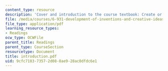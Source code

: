 ```yaml
---
content_type: resource
description: 'Cover and introduction to the course textbook: Create or Perish.'
file: /media/courses/6-931-development-of-inventions-and-creative-ideas-spring-2008/9cfc718373572d088ae928ac0dfdc6e1_introduction.pdf
file_type: application/pdf
learning_resource_types:
- Readings
ocw_type: OCWFile
parent_title: Readings
parent_type: CourseSection
resourcetype: Document
title: introduction.pdf
uid: 9cfc7183-7357-2d08-8ae9-28ac0dfdc6e1
---
```

